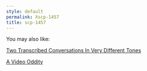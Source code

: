 ```yaml
---
style: default
permalink: Xscp-1457
title: scp-1457
---
```

You may also like:

[Two Transcribed Conversations In Very Different Tones](http://scp-wiki.net/two-transcribed-conversations-in-very-different-tones)

[A Video Oddity](http://scp-wiki.net/video-oddity)
